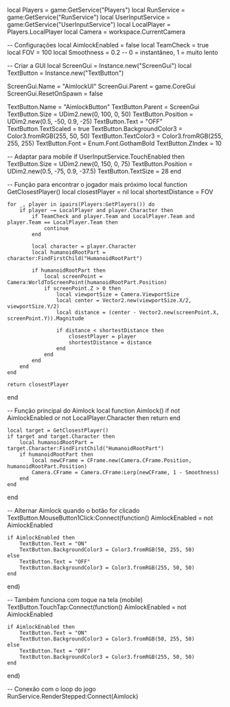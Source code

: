 local Players = game:GetService("Players")
local RunService = game:GetService("RunService")
local UserInputService = game:GetService("UserInputService")
local LocalPlayer = Players.LocalPlayer
local Camera = workspace.CurrentCamera

-- Configurações
local AimlockEnabled = false
local TeamCheck = true
local FOV = 100
local Smoothness = 0.2 -- 0 = instantâneo, 1 = muito lento

-- Criar a GUI
local ScreenGui = Instance.new("ScreenGui")
local TextButton = Instance.new("TextButton")

ScreenGui.Name = "AimlockUI"
ScreenGui.Parent = game.CoreGui
ScreenGui.ResetOnSpawn = false

TextButton.Name = "AimlockButton"
TextButton.Parent = ScreenGui
TextButton.Size = UDim2.new(0, 100, 0, 50)
TextButton.Position = UDim2.new(0.5, -50, 0.9, -25)
TextButton.Text = "OFF"
TextButton.TextScaled = true
TextButton.BackgroundColor3 = Color3.fromRGB(255, 50, 50)
TextButton.TextColor3 = Color3.fromRGB(255, 255, 255)
TextButton.Font = Enum.Font.GothamBold
TextButton.ZIndex = 10

-- Adaptar para mobile
if UserInputService.TouchEnabled then
    TextButton.Size = UDim2.new(0, 150, 0, 75)
    TextButton.Position = UDim2.new(0.5, -75, 0.9, -37.5)
    TextButton.TextSize = 28
end

-- Função para encontrar o jogador mais próximo
local function GetClosestPlayer()
    local closestPlayer = nil
    local shortestDistance = FOV
    
    for _, player in ipairs(Players:GetPlayers()) do
        if player ~= LocalPlayer and player.Character then
            if TeamCheck and player.Team and LocalPlayer.Team and player.Team == LocalPlayer.Team then
                continue
            end
            
            local character = player.Character
            local humanoidRootPart = character:FindFirstChild("HumanoidRootPart")
            
            if humanoidRootPart then
                local screenPoint = Camera:WorldToScreenPoint(humanoidRootPart.Position)
                if screenPoint.Z > 0 then
                    local viewportSize = Camera.ViewportSize
                    local center = Vector2.new(viewportSize.X/2, viewportSize.Y/2)
                    local distance = (center - Vector2.new(screenPoint.X, screenPoint.Y)).Magnitude
                    
                    if distance < shortestDistance then
                        closestPlayer = player
                        shortestDistance = distance
                    end
                end
            end
        end
    end
    
    return closestPlayer
end

-- Função principal do Aimlock
local function Aimlock()
    if not AimlockEnabled or not LocalPlayer.Character then return end
    
    local target = GetClosestPlayer()
    if target and target.Character then
        local humanoidRootPart = target.Character:FindFirstChild("HumanoidRootPart")
        if humanoidRootPart then
            local newCFrame = CFrame.new(Camera.CFrame.Position, humanoidRootPart.Position)
            Camera.CFrame = Camera.CFrame:Lerp(newCFrame, 1 - Smoothness)
        end
    end
end

-- Alternar Aimlock quando o botão for clicado
TextButton.MouseButton1Click:Connect(function()
    AimlockEnabled = not AimlockEnabled
    
    if AimlockEnabled then
        TextButton.Text = "ON"
        TextButton.BackgroundColor3 = Color3.fromRGB(50, 255, 50)
    else
        TextButton.Text = "OFF"
        TextButton.BackgroundColor3 = Color3.fromRGB(255, 50, 50)
    end
end)

-- Também funciona com toque na tela (mobile)
TextButton.TouchTap:Connect(function()
    AimlockEnabled = not AimlockEnabled
    
    if AimlockEnabled then
        TextButton.Text = "ON"
        TextButton.BackgroundColor3 = Color3.fromRGB(50, 255, 50)
    else
        TextButton.Text = "OFF"
        TextButton.BackgroundColor3 = Color3.fromRGB(255, 50, 50)
    end
end)

-- Conexão com o loop do jogo
RunService.RenderStepped:Connect(Aimlock)
